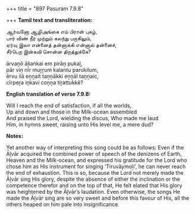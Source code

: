 +++
title = "897 Pasuram 7.9.8"

+++
**Tamil text and transliteration:**

ஆர்வனோ ஆழிஅங்கை எம் பிரான் புகழ்,  
பார் விண் நீர் முற்றும் கலந்து பருகிலும்,  
ஏர்வு இலா என்னைத் தன்னாக்கி என்னால் தன்னைச்,  
சீர்பெற இன்கவி சொன்ன திறத்துக்கே?

ārvaṉō āḻiaṅkai em pirāṉ pukaḻ,  
pār viṇ nīr muṟṟum kalantu parukilum,  
ērvu ilā eṉṉait taṉṉākki eṉṉāl taṉṉaic,  
cīrpeṟa iṉkavi coṉṉa tiṟattukkē?

**English translation of verse 7.9.8:**

Will I reach the end of satisfaction, if all the worlds,  
Up and down and those in the Milk-ocean assembled  
And praised the Lord, wielding the discus, Who made me laud  
Him, in hymns sweet, raising unto His level me, a mere dud?

**Notes:**

Yet another way of interpreting this song could be as follows: Even if the Āḻvār acquired the combined power of speech of the denizens of Earth, Heaven and the Milk-ocean, and expressed his gratitude for the Lord who chose him as His instrument for singing ‘Tiruvāymoḻi’, he can never reach the end of exhaustion. This is so, because the Lord not merely made the Āḻvār sing His glory, despite the absence of either the inclination or the competence therefor and on the top of that, He felt elated that His glory was heightened by the Āḻvār’s laudation. Even otherwise, the songs He made the Āḻvār sing are so very sweet and before this favour of His, all the others heaped on him pale into insignificance.


